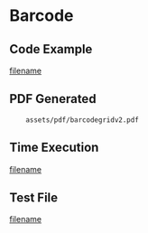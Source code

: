# Barcode

## Code Example
[filename](../../assets/examples/barcodegrid/v2/main.go  ':include :type=code')

## PDF Generated
```pdf
	assets/pdf/barcodegridv2.pdf
```

## Time Execution
[filename](../../assets/text/barcodegridv2.txt  ':include :type=code')

## Test File
[filename](https://raw.githubusercontent.com/johnfercher/maroto/v2/test/maroto/examples/barcodegrid.json  ':include :type=code')